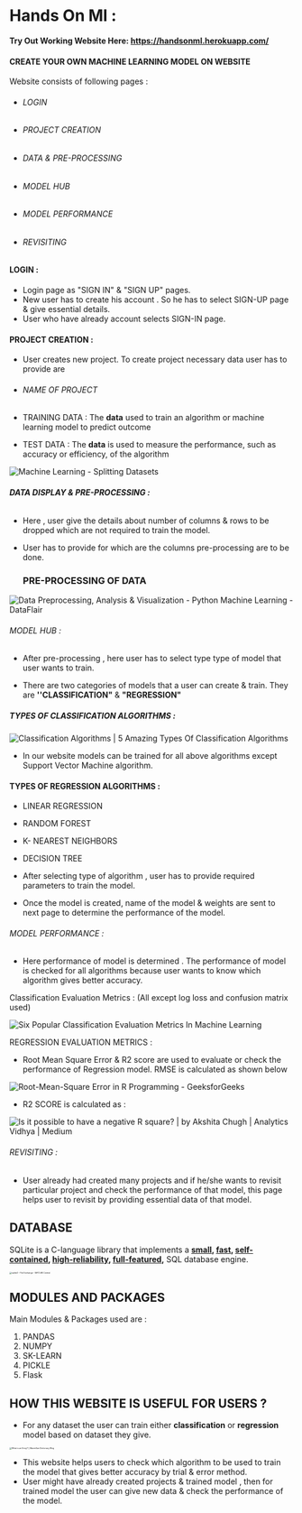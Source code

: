 # Hands On Ml :



**Try Out Working Website Here: https://handsonml.herokuapp.com/**



#### CREATE YOUR OWN MACHINE LEARNING MODEL ON WEBSITE 

Website consists of following pages :

- ###### LOGIN 

- ###### PROJECT CREATION 

- ###### DATA & PRE-PROCESSING

- ###### MODEL HUB

- ###### MODEL PERFORMANCE

- ###### REVISITING

#### LOGIN :

- Login page as "SIGN IN" & "SIGN UP" pages.
- New user has to create his account . So he has to select SIGN-UP page & give essential details.
- User who have already account selects SIGN-IN page.

#### PROJECT CREATION :

- User creates new project.  To create project  necessary  data user has to provide are

- ###### NAME OF PROJECT

- TRAINING DATA : The **data** used to train an algorithm or machine learning model to predict outcome

- TEST DATA : The **data** is used to measure the performance, such as accuracy or efficiency, of the algorithm 

  

![Machine Learning - Splitting Datasets](https://image.slidesharecdn.com/mlregression-splittingdatasets-170914113926/95/machine-learning-splitting-datasets-3-638.jpg?cb=1505389251)



###### **DATA DISPLAY & PRE-PROCESSING :**

- Here , user give the details about number of columns & rows to be dropped which are not required to train the model.

- User has to provide for which are the columns pre-processing are to be done.

  ### PRE-PROCESSING  OF DATA 

  

![Data Preprocessing, Analysis & Visualization - Python Machine Learning -  DataFlair](https://data-flair.training/blogs/wp-content/uploads/sites/2/2018/07/Data-Preprocessing-in-Python-Machine-Learning-01.jpg)



###### MODEL HUB :

- After pre-processing , here user has to select type type of model that user wants to train.

- There are two categories of models that a user can create & train. They are **''CLASSIFICATION"** & **"REGRESSION"**

##### TYPES OF CLASSIFICATION ALGORITHMS :



![Classification Algorithms | 5 Amazing Types Of Classification Algorithms](https://cdn.educba.com/academy/wp-content/uploads/2019/09/Explain-Classification-Algorithms-in-Detail.png)

- In our website models can be trained for all  above algorithms except Support Vector Machine algorithm.

#### TYPES OF REGRESSION ALGORITHMS :

- LINEAR REGRESSION
- RANDOM FOREST
- K- NEAREST NEIGHBORS
- DECISION TREE



- After selecting type of algorithm , user has to provide required parameters to train the model.
- Once the model is created, name of the model & weights are sent to next page to  determine the performance of the model.

###### MODEL PERFORMANCE :

- Here performance of model is determined . The performance of model is checked for all algorithms because user wants to  know which algorithm gives better accuracy.

Classification  Evaluation Metrics : (All except log loss and confusion matrix used)

![Six Popular Classification Evaluation Metrics In Machine Learning](https://i1.wp.com/dataaspirant.com/wp-content/uploads/2020/08/2_6_classification_evaluation_metrics.png?resize=554%2C397&ssl=1)



REGRESSION EVALUATION METRICS :

- Root Mean Square Error  & R2 score are used to evaluate or check the performance of Regression model. RMSE is calculated as shown below

![Root-Mean-Square Error in R Programming - GeeksforGeeks](https://media.geeksforgeeks.org/wp-content/uploads/20200622171741/RMSE1.jpg)

- R2 SCORE is calculated as :



![Is it possible to have a negative R square? | by Akshita Chugh | Analytics  Vidhya | Medium](https://miro.medium.com/max/548/0*jVpjpGjTiIFlU8cv.png)

###### REVISITING :

- User  already  had created many projects and if he/she wants to revisit particular project and check the performance of that model, this page helps user to revisit by providing essential data of that model.



## DATABASE

SQLite is a C-language library that implements a **[small](https://www.sqlite.org/footprint.html), [fast](https://www.sqlite.org/fasterthanfs.html), [self-contained](https://www.sqlite.org/selfcontained.html),  [high-reliability](https://www.sqlite.org/hirely.html), [full-featured](https://www.sqlite.org/fullsql.html),** SQL database engine. 

<img src="https://www.mathworks.com/matlabcentral/mlc-downloads/downloads/257c98ce-cf7f-4bad-9bec-854570c6172a/5bd68a7c-1339-477b-94b0-5a2e65cabe01/images/screenshot.png" alt="sqlite3 - File Exchange - MATLAB Central" style="zoom: 25%;" />

## MODULES AND PACKAGES 

Main Modules & Packages used are :

1. PANDAS
2. NUMPY
3. SK-LEARN
4. PICKLE
5. Flask


## HOW THIS WEBSITE IS USEFUL FOR USERS ?

- For any dataset the user can train either **classification** or **regression** model based on dataset they give.

<img src="https://www.macmillandictionaryblog.com/wp-content/uploads/2017/07/emoji-1024x650.jpg" alt="What is an Emoji? | Macmillan Dictionary Blog" style="zoom:25%;" />

- This website helps users to check which algorithm to be used to train the model that gives better accuracy by trial & error method.
- User might have already created projects & trained model , then for trained model the user can give new data & check the performance of the model.

